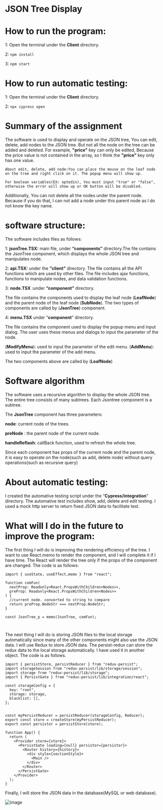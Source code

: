 # JSON Tree Display
# How to run the program:

1: Open the terminal under the **Client** directory.

2: ```npm install```

3: ```npm start```

# How to run automatic testing:

1: Open the terminal under the **Client** directory.

2: ```npx cypress open```

# Summary of the assignment

The software is used to display and operate on the JSON tree, You can edit, delete, add nodes to the JSON tree.
But not all the node on the tree can be added and deleted. For example, **"price"** key can only be edited, Because 
the price value is not contained in the array, so I think the **"price"** key only has one value.

```About edit, delete, add node:You can place the mouse on the leaf node on the tree and right click on it. The popup menu will show up. ```

```For boolean variables(EX: optedin), You must input "true" or "false", otherwise the error will show up or OK button will be disabled.```

Additionally, You can not delete all the nodes under the parent node. Because if you do that, I can not add a node under this parent node as I do not know the
key name.

# software structure: #

The software includes files as follows:

1: **jsonTree.TSX:** main file, under **“components”** directory.The file contains the JsonTree component, which displays the whole JSON tree and manipulates node.

2:  **api.TSX:** under the **"client"** directory. The file contains all the API functions which are used by other files. The file includes ajax functions, functions to manipulate nodes, and data validation functions.

3: **node.TSX** :under **“component”** directory.

The file contains the components used to display the leaf node (**LeafNode**) and the parent node of the leaf node
(**SubNode**). The two types of components are called by (**JsonTree**) component.

4: **menu.TSX** under “**component**” directory.

The file contains the component used to display the popup menu and input dialog. The user uses these menus and dialogs
to input the parameter of the node. 

(**ModifyMenu**): used to input the parameter of the edit menu.
(**AddMenu**): used to input the parameter of the add menu.

The two components above are called by (**LeafNode**)

# Software algorithm #

The software uses a recursive algorithm to display the whole JSON tree. The entire tree consists of many subtrees.
Each Jsontree component is a subtree.

The **JsonTree** component has three parameters:

**node**: current node of the trees.

**preNode** : the parent node of the current node.

**handleReflash**: callBack function, used to refresh the whole tree.

Since each component has props of the current node and the parent node, it is easy to operate on the node(such as add, delete node) without 
query operations(such as recursive query)

# About automatic testing: # 

I created the automative testing script under the “**Cypress/integration**” directory. The automative test includes show, add, delete and edit testing.
I used a mock http server to return fixed JSON data to facilitate test.

# What will I do in the future to improve the program: #

The first thing I will do is improving the rendering efficiency of the tree. I want to use React.memo to render the component, and I will complete it if I have time. The React will render the tree only if the props of the component are changed. The code is as follows:
```
import { useState, useEffect,memo } from "react";

function comFun(
  nextProp: Readonly<React.PropsWithChildren<Nodes>>,
  preProp: Readonly<React.PropsWithChildren<Nodes>>
) {
  //current node. converted to string to compare
  return preProp.NodeStr === nextProp.NodeStr;
}

const JsonTree_p = memo(JsonTree, comFun);



```
The next thing I will do is storing JSON files to the local storage automatically since many of the other components might also use the JSON data. I will use Redux to store JSON data. The persist-redux can store the redux data to the local storage automatically. I have used it in another object. The code is as follows.
```
import { persistStore, persistReducer } from "redux-persist";
import storageSession from "redux-persist/lib/storage/session";
import storage from "redux-persist/lib/storage";
import { PersistGate } from "redux-persist/lib/integration/react";

const storageConfig = {
  key: "root", 
  storage: storage, 
  blacklist: [], 
};


const myPersistReducer = persistReducer(storageConfig, Reducer);
export const store = createStore(myPersistReducer);
export const persistor = persistStore(store);

function App() {
  return (
    <Provider store={store}>
      <PersistGate loading={null} persistor={persistor}>
        <Router history={history}>
          <div style={sectionStyle}>
            <Main />
          </div>
        </Router>
      </PersistGate>
    </Provider>
  );
}

```

Finally, I will store the JSON data in the database(MySQL or web database).

![image](https://github.com/ChunZhou1/jsonTree/blob/master/client/component_relationship.png)



